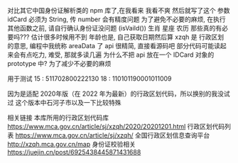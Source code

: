 对比其它中国身份证解析类的 npm 库了,在我看来
我看不爽
然后就写了这个
参数 idCard 必须为 String, 传 number 会有精度问题
为了避免不必要的麻烦,
在执行其他函数之前,
请自行确认身份证没问题 (isVaild())
生肖 星座 农历 那些真的有必要吗???
估计很多时候用不到
年龄也是, 自己获取日期然后算
xzqh 是 行政区划 的意思, 编程中我统称 areaData 了
api 很精简, 直接看源码吧
部分代码可能读起来会有点吃力, 难受, 那就多读几遍
为什么不把 api 放在一个 IDCard 对象的 prototype 中?
为了减少不必要的麻烦

用于测试
15 : 511702800222130
18 : 110101190001011009

因为是适配 2020年版（在 2022 年为最新）的行政区划代码，所以换别的我没试过
这个版本中石河子市以及一下比较特殊

相关链接
本库所用的行政区划代码库 https://www.mca.gov.cn/article/sj/xzqh/2020/20201201.html
行政区划代码列表 https://www.mca.gov.cn/article/sj/xzqh/
全国行政区划信息查询平台 http://xzqh.mca.gov.cn/map
身份证校验相关 https://juejin.cn/post/6925438445871431688